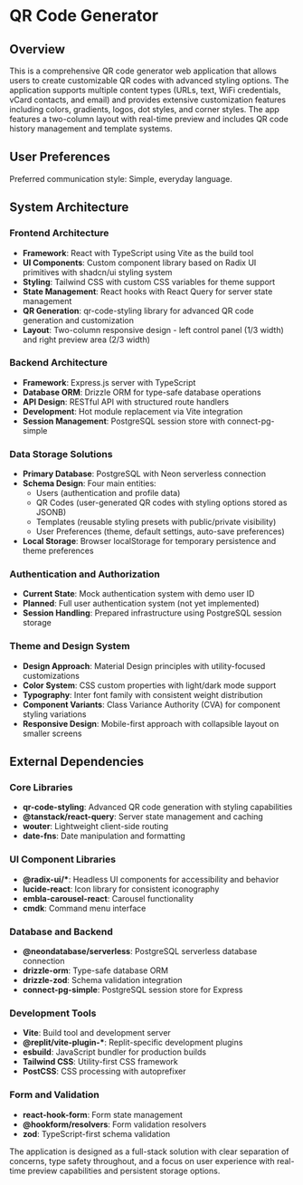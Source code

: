 # QR Code Generator

## Overview

This is a comprehensive QR code generator web application that allows users to create customizable QR codes with advanced styling options. The application supports multiple content types (URLs, text, WiFi credentials, vCard contacts, and email) and provides extensive customization features including colors, gradients, logos, dot styles, and corner styles. The app features a two-column layout with real-time preview and includes QR code history management and template systems.

## User Preferences

Preferred communication style: Simple, everyday language.

## System Architecture

### Frontend Architecture

- **Framework**: React with TypeScript using Vite as the build tool
- **UI Components**: Custom component library based on Radix UI primitives with shadcn/ui styling system
- **Styling**: Tailwind CSS with custom CSS variables for theme support
- **State Management**: React hooks with React Query for server state management
- **QR Generation**: qr-code-styling library for advanced QR code generation and customization
- **Layout**: Two-column responsive design - left control panel (1/3 width) and right preview area (2/3 width)

### Backend Architecture

- **Framework**: Express.js server with TypeScript
- **Database ORM**: Drizzle ORM for type-safe database operations
- **API Design**: RESTful API with structured route handlers
- **Development**: Hot module replacement via Vite integration
- **Session Management**: PostgreSQL session store with connect-pg-simple

### Data Storage Solutions

- **Primary Database**: PostgreSQL with Neon serverless connection
- **Schema Design**: Four main entities:
  - Users (authentication and profile data)
  - QR Codes (user-generated QR codes with styling options stored as JSONB)
  - Templates (reusable styling presets with public/private visibility)
  - User Preferences (theme, default settings, auto-save preferences)
- **Local Storage**: Browser localStorage for temporary persistence and theme preferences

### Authentication and Authorization

- **Current State**: Mock authentication system with demo user ID
- **Planned**: Full user authentication system (not yet implemented)
- **Session Handling**: Prepared infrastructure using PostgreSQL session storage

### Theme and Design System

- **Design Approach**: Material Design principles with utility-focused customizations
- **Color System**: CSS custom properties with light/dark mode support
- **Typography**: Inter font family with consistent weight distribution
- **Component Variants**: Class Variance Authority (CVA) for component styling variations
- **Responsive Design**: Mobile-first approach with collapsible layout on smaller screens

## External Dependencies

### Core Libraries

- **qr-code-styling**: Advanced QR code generation with styling capabilities
- **@tanstack/react-query**: Server state management and caching
- **wouter**: Lightweight client-side routing
- **date-fns**: Date manipulation and formatting

### UI Component Libraries

- **@radix-ui/\***: Headless UI components for accessibility and behavior
- **lucide-react**: Icon library for consistent iconography
- **embla-carousel-react**: Carousel functionality
- **cmdk**: Command menu interface

### Database and Backend

- **@neondatabase/serverless**: PostgreSQL serverless database connection
- **drizzle-orm**: Type-safe database ORM
- **drizzle-zod**: Schema validation integration
- **connect-pg-simple**: PostgreSQL session store for Express

### Development Tools

- **Vite**: Build tool and development server
- **@replit/vite-plugin-\***: Replit-specific development plugins
- **esbuild**: JavaScript bundler for production builds
- **Tailwind CSS**: Utility-first CSS framework
- **PostCSS**: CSS processing with autoprefixer

### Form and Validation

- **react-hook-form**: Form state management
- **@hookform/resolvers**: Form validation resolvers
- **zod**: TypeScript-first schema validation

The application is designed as a full-stack solution with clear separation of concerns, type safety throughout, and a focus on user experience with real-time preview capabilities and persistent storage options.
